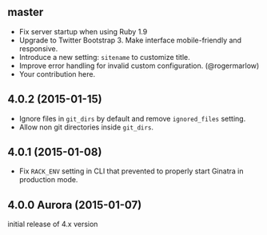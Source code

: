 ## master

  * Fix server startup when using Ruby 1.9
  * Upgrade to Twitter Bootstrap 3. Make interface mobile-friendly and
    responsive.
  * Introduce a new setting: `sitename` to customize title.
  * Improve error handling for invalid custom configuration. (@rogermarlow)
  * Your contribution here.

## 4.0.2 (2015-01-15)

  * Ignore files in `git_dirs` by default and remove `ignored_files` setting.
  * Allow non git directories inside `git_dirs`.

## 4.0.1 (2015-01-08)

  * Fix `RACK_ENV` setting in CLI that prevented to properly start Ginatra in
    production mode.

## 4.0.0 Aurora (2015-01-07)

  initial release of 4.x version
